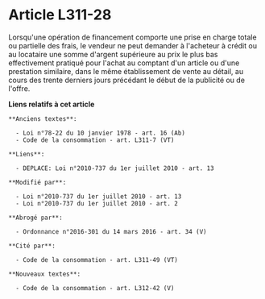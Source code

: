 # Article L311-28

Lorsqu'une opération de financement comporte une prise en charge totale ou partielle des frais, le vendeur ne peut demander à
l'acheteur à crédit ou au locataire une somme d'argent supérieure au prix le plus bas effectivement pratiqué pour l'achat au
comptant d'un article ou d'une prestation similaire, dans le même établissement de vente au détail, au cours des trente
derniers jours précédant le début de la publicité ou de l'offre.

**Liens relatifs à cet article**

	**Anciens textes**:

	  - Loi n°78-22 du 10 janvier 1978 - art. 16 (Ab)
	  - Code de la consommation - art. L311-7 (VT)

	**Liens**:

	  - DEPLACE: Loi n°2010-737 du 1er juillet 2010 - art. 13

	**Modifié par**:

	  - Loi n°2010-737 du 1er juillet 2010 - art. 13
	  - Loi n°2010-737 du 1er juillet 2010 - art. 2

	**Abrogé par**:

	  - Ordonnance n°2016-301 du 14 mars 2016 - art. 34 (V)

	**Cité par**:

	  - Code de la consommation - art. L311-49 (VT)

	**Nouveaux textes**:

	  - Code de la consommation - art. L312-42 (V)
